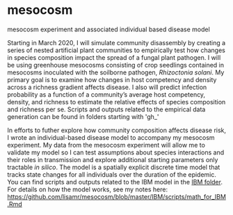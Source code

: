 # mesocosm
mesocosm experiment and associated individual based disease model

Starting in March 2020, I will simulate community disassembly by creating a series of nested artificial plant communities to empirically test how changes in species composition impact the spread of a fungal plant pathogen. I will be using greenhouse mesocosms consisting of crop seedlings contained in mesocosms inoculated with the soilborne pathogen, *Rhizoctonia solani*. My primary goal is to examine how changes in host competency and density across a richness gradient affects disease. I also will predict infection probability as a function of a community’s average host competency, density, and richness to estimate the relative effects of species composition and richness per se. Scripts and outputs related to the empirical data generation can be found in folders starting with 'gh_'  

In efforts to futher explore how community composition affects disease risk, I wrote an individual-based disease model to accompany my mesocosm experiment. My data from the mesocosm experiment will allow me to validate my model so I can test assumptions about species interactions and their roles in transmission and explore additional starting parameters only tractable *in silico*. The model is a spatially explicit discrete time model that tracks state changes for all individuals over the duration of the epidemic. You can find scripts and outputs related to the IBM model in the [IBM folder](https://github.com/lisamr/mesocosm/tree/master/IBM). For details on how the model works, see my notes here: https://github.com/lisamr/mesocosm/blob/master/IBM/scripts/math_for_IBM.Rmd
